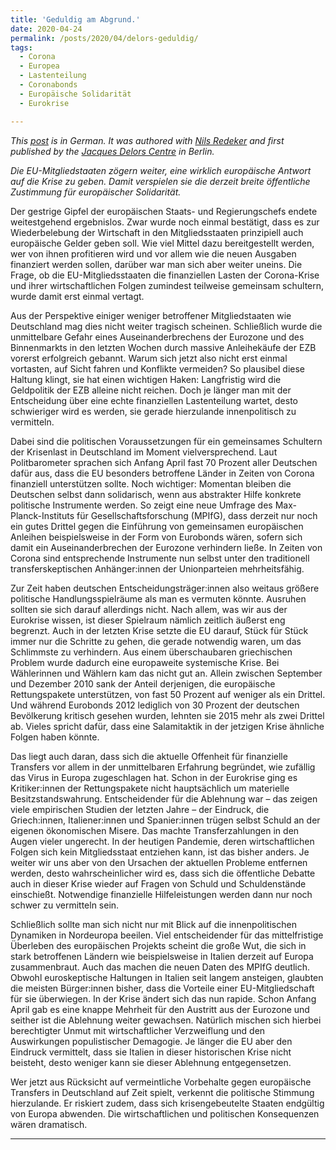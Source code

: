 ```yaml
---
title: 'Geduldig am Abgrund.'
date: 2020-04-24
permalink: /posts/2020/04/delors-geduldig/
tags:
  - Corona
  - Europea
  - Lastenteilung
  - Coronabonds 
  - Europäische Solidarität
  - Eurokrise

---
```


*This [post](https://www.delorscentre.eu/de/publikationen/detail/publication/geduldig-am-abgrund) is in German. It was authored with [Nils Redeker](https://www.delorscentre.eu/de/team/profil/person/redeker) and first published by the [Jacques Delors Centre](https://www.delorscentre.eu/de/) in Berlin.* 

*Die EU-Mitgliedstaaten zögern weiter, eine wirklich europäische Antwort auf die Krise zu geben. Damit verspielen sie die derzeit breite öffentliche Zustimmung für europäischer Solidarität.*

Der gestrige Gipfel der europäischen Staats- und Regierungschefs endete weitestgehend ergebnislos. Zwar wurde noch einmal bestätigt, dass es zur Wiederbelebung der Wirtschaft in den Mitgliedsstaaten prinzipiell auch europäische Gelder geben soll. Wie viel Mittel dazu bereitgestellt werden, wer von ihnen profitieren wird und vor allem wie die neuen Ausgaben finanziert werden sollen, darüber war man sich aber weiter uneins. Die Frage, ob die EU-Mitgliedsstaaten die finanziellen Lasten
der Corona-Krise und ihrer wirtschaftlichen Folgen zumindest teilweise gemeinsam schultern, wurde damit erst einmal vertagt.

Aus der Perspektive einiger weniger betroffener Mitgliedstaaten wie Deutschland mag dies nicht weiter tragisch scheinen. Schließlich wurde die unmittelbare Gefahr eines Auseinanderbrechens der Eurozone und des Binnenmarkts in den letzten Wochen durch massive Anleihekäufe der EZB vorerst erfolgreich gebannt. Warum sich jetzt also nicht erst einmal vortasten, auf Sicht fahren und Konflikte vermeiden? So plausibel diese Haltung klingt, sie hat einen wichtigen Haken: Langfristig wird die Geldpolitik der EZB alleine nicht reichen. Doch je länger man mit der Entscheidung über eine echte finanziellen Lastenteilung wartet, desto schwieriger wird es werden, sie gerade hierzulande innenpolitisch zu vermitteln.

Dabei sind die politischen Voraussetzungen für ein gemeinsames Schultern der Krisenlast in Deutschland im Moment vielversprechend. Laut Politbarometer sprachen sich Anfang April fast 70 Prozent aller Deutschen dafür aus, dass die EU besonders betroffene Länder in Zeiten von Corona finanziell unterstützen sollte. Noch wichtiger: Momentan bleiben die Deutschen selbst dann solidarisch, wenn aus abstrakter Hilfe konkrete politische Instrumente werden. So zeigt eine neue Umfrage des Max-Planck-Instituts für Gesellschaftsforschung (MPIfG), dass derzeit nur noch ein gutes Drittel gegen die Einführung von gemeinsamen europäischen Anleihen beispielsweise in der Form von Eurobonds wären, sofern sich damit ein Auseinanderbrechen der Eurozone verhindern ließe. In Zeiten von Corona sind entsprechende Instrumente nun selbst unter den traditionell transferskeptischen Anhänger:innen der Unionparteien mehrheitsfähig.

Zur Zeit haben deutschen Entscheidungsträger:innen also weitaus größere politische Handlungsspielräume als man es vermuten könnte. Ausruhen sollten sie sich darauf allerdings nicht. Nach allem, was wir aus der Eurokrise wissen, ist dieser Spielraum nämlich zeitlich äußerst eng begrenzt. Auch in der letzten Krise setzte die EU darauf, Stück für Stück immer nur die Schritte zu gehen, die gerade notwendig waren, um das Schlimmste zu verhindern. Aus einem überschaubaren griechischen Problem wurde dadurch eine europaweite systemische Krise. Bei Wählerinnen und Wählern kam das nicht gut an. Allein zwischen September und Dezember 2010 sank der Anteil derjenigen, die europäische Rettungspakete unterstützen, von fast 50 Prozent auf weniger als ein Drittel. Und während Eurobonds 2012 lediglich von 30 Prozent der deutschen Bevölkerung kritisch gesehen wurden, lehnten sie 2015 mehr als zwei Drittel ab. Vieles spricht dafür, dass eine Salamitaktik in der jetzigen Krise ähnliche Folgen haben könnte.

Das liegt auch daran, dass sich die aktuelle Offenheit für finanzielle Transfers vor allem in der unmittelbaren Erfahrung begründet, wie zufällig das Virus in Europa zugeschlagen hat. Schon in der Eurokrise ging es Kritiker:innen der Rettungspakete nicht hauptsächlich um materielle Besitzstandswahrung. Entscheidender für die Ablehnung war – das zeigen viele empirischen Studien der letzten Jahre – der Eindruck, die Griech:innen, Italiener:innen und Spanier:innen trügen selbst Schuld an der eigenen ökonomischen Misere. Das machte Transferzahlungen in den Augen vieler ungerecht. In der heutigen Pandemie, deren wirtschaftlichen Folgen sich kein Mitgliedsstaat entziehen kann, ist das bisher anders. Je weiter wir uns aber von den Ursachen der aktuellen Probleme entfernen werden, desto wahrscheinlicher wird es, dass sich die öffentliche Debatte auch in dieser Krise wieder auf Fragen von Schuld und Schuldenstände einschießt. Notwendige finanzielle Hilfeleistungen werden dann nur noch schwer zu vermitteln sein.

Schließlich sollte man sich nicht nur mit Blick auf die innenpolitischen Dynamiken in Nordeuropa beeilen. Viel entscheidender für das mittelfristige Überleben des europäischen Projekts scheint die große Wut, die sich in stark betroffenen Ländern wie beispielsweise in Italien derzeit auf Europa zusammenbraut. Auch das machen die neuen Daten des MPIfG deutlich. Obwohl euroskeptische Haltungen in Italien seit langem ansteigen, glaubten die meisten Bürger:innen bisher, dass die Vorteile einer EU-Mitgliedschaft für sie überwiegen. In der Krise ändert sich das nun rapide. Schon Anfang April gab es eine knappe Mehrheit für den Austritt aus der Eurozone und seither ist die Ablehnung weiter gewachsen. Natürlich mischen sich hierbei berechtigter Unmut mit wirtschaftlicher Verzweiflung und den Auswirkungen populistischer Demagogie. Je länger die EU aber den Eindruck vermittelt, dass sie Italien in dieser historischen Krise nicht beisteht, desto weniger kann sie dieser Ablehnung entgegensetzen.

Wer jetzt aus Rücksicht auf vermeintliche Vorbehalte gegen europäische Transfers in Deutschland auf Zeit spielt, verkennt die politische Stimmung hierzulande. Er riskiert zudem, dass sich krisengebeutelte Staaten endgültig von Europa abwenden. Die wirtschaftlichen und politischen Konsequenzen wären dramatisch.  

------